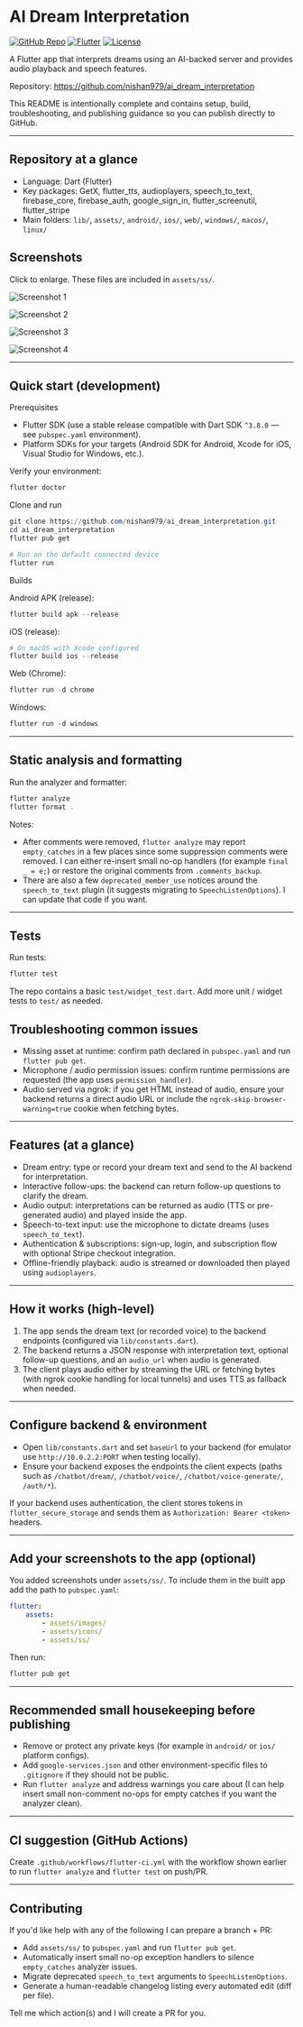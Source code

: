 # AI Dream Interpretation

[![GitHub Repo](https://img.shields.io/badge/repo-nishan979/ai__dream__interpretation-0db7ed)](https://github.com/nishan979/ai_dream_interpretation) [![Flutter](https://img.shields.io/badge/flutter-%2302569B.svg?logo=flutter&logoColor=white)](https://flutter.dev) [![License](https://img.shields.io/github/license/nishan979/ai_dream_interpretation)](https://github.com/nishan979/ai_dream_interpretation/blob/main/LICENSE)

A Flutter app that interprets dreams using an AI-backed server and provides audio playback and speech features.

Repository: https://github.com/nishan979/ai_dream_interpretation

This README is intentionally complete and contains setup, build, troubleshooting, and publishing guidance so you can publish directly to GitHub.

---

## Repository at a glance

- Language: Dart (Flutter)
- Key packages: GetX, flutter_tts, audioplayers, speech_to_text, firebase_core, firebase_auth, google_sign_in, flutter_screenutil, flutter_stripe
- Main folders: `lib/`, `assets/`, `android/`, `ios/`, `web/`, `windows/`, `macos/`, `linux/`

## Screenshots

Click to enlarge. These files are included in `assets/ss/`.

![Screenshot 1](assets/ss/Screenshot_1761627142.png)

![Screenshot 2](assets/ss/Screenshot_1761627146.png)

![Screenshot 3](assets/ss/Screenshot_1761627153.png)

![Screenshot 4](assets/ss/Screenshot_1761627157.png)

---

## Quick start (development)

Prerequisites

- Flutter SDK (use a stable release compatible with Dart SDK `^3.8.0` — see `pubspec.yaml` environment).
- Platform SDKs for your targets (Android SDK for Android, Xcode for iOS, Visual Studio for Windows, etc.).

Verify your environment:

```powershell
flutter doctor
```

Clone and run

```powershell
git clone https://github.com/nishan979/ai_dream_interpretation.git
cd ai_dream_interpretation
flutter pub get

# Run on the default connected device
flutter run
```

Builds

Android APK (release):

```powershell
flutter build apk --release
```

iOS (release):

```powershell
# On macOS with Xcode configured
flutter build ios --release
```

Web (Chrome):

```powershell
flutter run -d chrome
```

Windows:

```powershell
flutter run -d windows
```

---

## Static analysis and formatting

Run the analyzer and formatter:

```powershell
flutter analyze
flutter format .
```

Notes:

- After comments were removed, `flutter analyze` may report `empty_catches` in a few places since some suppression comments were removed. I can either re-insert small no-op handlers (for example `final _ = e;`) or restore the original comments from `.comments_backup`.
- There are also a few `deprecated_member_use` notices around the `speech_to_text` plugin (it suggests migrating to `SpeechListenOptions`). I can update that code if you want.

---

## Tests

Run tests:

```powershell
flutter test
```

The repo contains a basic `test/widget_test.dart`. Add more unit / widget tests to `test/` as needed.

## Troubleshooting common issues

- Missing asset at runtime: confirm path declared in `pubspec.yaml` and run `flutter pub get`.
- Microphone / audio permission issues: confirm runtime permissions are requested (the app uses `permission_handler`).
- Audio served via ngrok: if you get HTML instead of audio, ensure your backend returns a direct audio URL or include the `ngrok-skip-browser-warning=true` cookie when fetching bytes.

---

## Features (at a glance)

- Dream entry: type or record your dream text and send to the AI backend for interpretation.
- Interactive follow-ups: the backend can return follow-up questions to clarify the dream.
- Audio output: interpretations can be returned as audio (TTS or pre-generated audio) and played inside the app.
- Speech-to-text input: use the microphone to dictate dreams (uses `speech_to_text`).
- Authentication & subscriptions: sign-up, login, and subscription flow with optional Stripe checkout integration.
- Offline-friendly playback: audio is streamed or downloaded then played using `audioplayers`.

---

## How it works (high-level)

1. The app sends the dream text (or recorded voice) to the backend endpoints (configured via `lib/constants.dart`).
2. The backend returns a JSON response with interpretation text, optional follow-up questions, and an `audio_url` when audio is generated.
3. The client plays audio either by streaming the URL or fetching bytes (with ngrok cookie handling for local tunnels) and uses TTS as fallback when needed.

---

## Configure backend & environment

- Open `lib/constants.dart` and set `baseUrl` to your backend (for emulator use `http://10.0.2.2:PORT` when testing locally).
- Ensure your backend exposes the endpoints the client expects (paths such as `/chatbot/dream/`, `/chatbot/voice/`, `/chatbot/voice-generate/`, `/auth/*`).

If your backend uses authentication, the client stores tokens in `flutter_secure_storage` and sends them as `Authorization: Bearer <token>` headers.

---

## Add your screenshots to the app (optional)

You added screenshots under `assets/ss/`. To include them in the built app add the path to `pubspec.yaml`:

```yaml
flutter:
	assets:
		- assets/images/
		- assets/icons/
		- assets/ss/
```

Then run:

```powershell
flutter pub get
```

---

## Recommended small housekeeping before publishing

- Remove or protect any private keys (for example in `android/` or `ios/` platform configs).
- Add `google-services.json` and other environment-specific files to `.gitignore` if they should not be public.
- Run `flutter analyze` and address warnings you care about (I can help insert small non-comment no-ops for empty catches if you want the analyzer clean).

---

## CI suggestion (GitHub Actions)

Create `.github/workflows/flutter-ci.yml` with the workflow shown earlier to run `flutter analyze` and `flutter test` on push/PR.

---

## Contributing

If you'd like help with any of the following I can prepare a branch + PR:

- Add `assets/ss/` to `pubspec.yaml` and run `flutter pub get`.
- Automatically insert small no-op exception handlers to silence `empty_catches` analyzer issues.
- Migrate deprecated `speech_to_text` arguments to `SpeechListenOptions`.
- Generate a human-readable changelog listing every automated edit (diff per file).

Tell me which action(s) and I will create a PR for you.
